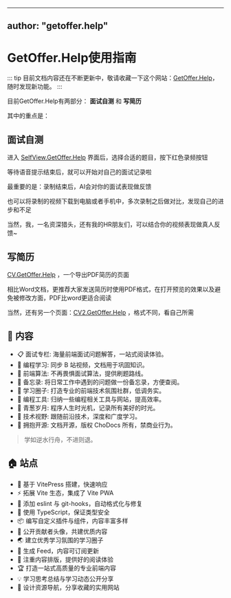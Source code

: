 

---
author: "getoffer.help"
---

# GetOffer.Help使用指南


::: tip
目前文档内容还在不断更新中，敬请收藏一下这个网站：[GetOffer.Help](https://GetOffer.Help/)，随时发现新功能。
:::

目前GetOffer.Help有两部分： **面试自测** 和 **写简历**


其中的重点是：

## 面试自测


进入 [SelfView.GetOffer.Help](https://SelfView.GetOffer.Help/) 界面后，选择合适的题目，按下红色录频按钮

等待语音提示结束后，就可以开始对自己的面试记录啦

最重要的是：录制结束后，AI会对你的面试表现做反馈

也可以将录制的视频下载到电脑或者手机中，多次录制之后做对比，发现自己的进步和不足


当然，我，一名资深猎头，还有我的HR朋友们，可以结合你的视频表现做真人反馈~



## 写简历

[CV.GetOffer.Help](https://CV.GetOffer.Help/) ，一个导出PDF简历的页面

相比Word文档，更推荐大家发送简历时使用PDF格式，在打开预览的效果以及避免被修改方面，PDF比word更适合阅读

当然，还有另一个页面：[CV2.GetOffer.Help](https://CV2.GetOffer.Help/) ，格式不同，看自己所需






## 📓 内容

- 📋 面试专栏: 海量前端面试问题解答，一站式阅读体验。
- 💬 编程学习: 同步 B 站视频，文档用于巩固知识。
- 📓 前端算法: 不再畏惧面试算法，提供刷题路线。
- 🚚 备忘录: 将日常工作中遇到的问题做一份备忘录，方便查阅。
- 💭 学习圈子: 打造专业的前端技术氛围社群，低调务实。
- 🔧 编程工具: 归纳一些编程相关工具与网站，提高效率。
- 🌱 青葱岁月: 程序人生时光机，记录所有美好的时光。
- 🎉 技术视野: 跟随前沿技术，深度和广度学习。
- 🚩 拥抱开源: 文档开源，版权 ChoDocs 所有，禁商业行为。

> 学如逆水行舟，不进则退。

## 🏠 站点

- 🚀 基于 VitePress 搭建，快速响应
- ⚡ 拓展 Vite 生态，集成了 Vite PWA
- 📏 添加 eslint 与 git-hooks，自动格式化与修复
- 🦾 使用 TypeScript，保证类型安全
- 📦 编写自定义插件与组件，内容丰富多样
- 🌈 公开贡献者头像，共建优质内容
- 🌏 建立优秀学习氛围的学习圈子
- 📡 生成 Feed，内容可订阅更新
- 📘 注重内容排版，提供好的阅读体验
- 🏆 打造一站式高质量的专业前端内容
- 💡 学习思考总结与学习动态公开分享
- 🍭 设计资源导航，分享收藏的实用网站
